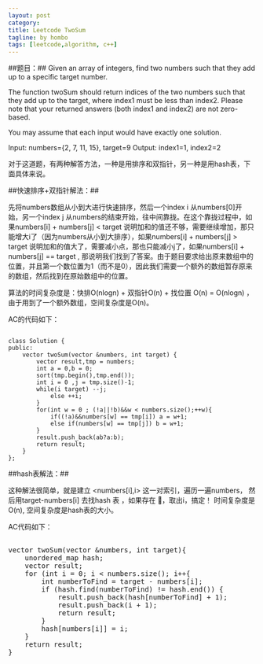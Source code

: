 ```yaml
---
layout: post
category: 
title: Leetcode TwoSum
tagline: by hombo
tags: [leetcode,algorithm, c++]
---
```


##题目：##
Given an array of integers, find two numbers such that they add up to a specific target number.

The function twoSum should return indices of the two numbers such that they add up to the target, where index1 must be less than index2. Please note that your returned answers (both index1 and index2) are not zero-based.

You may assume that each input would have exactly one solution.

Input: numbers={2, 7, 11, 15}, target=9
Output: index1=1, index2=2

对于这道题，有两种解答方法，一种是用排序和双指针，另一种是用hash表，下面具体来说。
<!--more-->

##快速排序+双指针解法：##

先将numbers数组从小到大进行快速排序，然后一个index i 从numbers[0]开始，另一个index j 从numbers的结束开始，往中间靠拢。在这个靠拢过程中，如果numbers[i] + numbers[j] < target 说明加和的值还不够，需要继续增加，那只能增大i了（因为numbers从小到大排序），如果numbers[i] + numbers[j] > target 说明加和的值大了，需要减小点，那也只能减小j了，如果numbers[i] + numbers[j] == target , 那说明我们找到了答案。由于题目要求给出原来数组中的位置，并且第一个数位置为1（而不是0），因此我们需要一个额外的数组暂存原来的数组，然后找到在原始数组中的位置。

算法的时间复杂度是：快排O(nlogn) + 双指针O(n) + 找位置 O(n)  = O(nlogn) ，由于用到了一个额外数组，空间复杂度是O(n)。

AC的代码如下：
<pre><code>
class Solution {
public:
    vector<int> twoSum(vector<int> &numbers, int target) {
        vector<int> result,tmp = numbers;
        int a = 0,b = 0;
        sort(tmp.begin(),tmp.end());
        int i = 0 ,j = tmp.size()-1;
        while(i<j){
            if(tmp[i]+tmp[j] == target) break;
            else if (tmp[i]+tmp[j] > target) --j;
            else ++i;
        }
        for(int w = 0 ; (!a||!b)&&w < numbers.size();++w){
            if((!a)&&numbers[w] == tmp[i]) a = w+1;
            else if(numbers[w] == tmp[j]) b = w+1;
        }
        result.push_back(a<b?a:b);
        result.push_back(a>b?a:b);
        return result;
    }
};
</code></pre>

##hash表解法：##

这种解法很简单，就是建立 <numbers[i],i> 这一对索引，遍历一遍numbers， 然后用target-numbers[i] 去找hash 表 ，如果存在 ，取出i，搞定！
时间复杂度是O(n), 空间复杂度是hash表的大小。

AC代码如下：
<pre></code>
vector<int> twoSum(vector<int> &numbers, int target){
    unordered_map<int, int> hash;
    vector<int> result;
    for (int i = 0; i < numbers.size(); i++{
        int numberToFind = target - numbers[i];
        if (hash.find(numberToFind) != hash.end()) {
            result.push_back(hash[numberToFind] + 1);
            result.push_back(i + 1);            
            return result;
        }
        hash[numbers[i]] = i;
    }
    return result;
}</code></pre>

